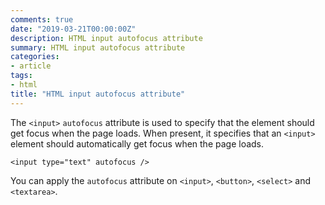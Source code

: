 ```yaml
---
comments: true
date: "2019-03-21T00:00:00Z"
description: HTML input autofocus attribute
summary: HTML input autofocus attribute
categories:
- article
tags:
- html
title: "HTML input autofocus attribute"
---
```


The `<input>` `autofocus` attribute is used to specify that the element should get focus when the page loads. When present, it specifies that an `<input>` element should automatically get focus when the page loads.

```
<input type="text" autofocus />
```

You can apply the `autofocus` attribute on `<input>`, `<button>`, `<select>` and `<textarea>`.